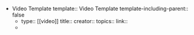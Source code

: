 - Video Template
  template:: Video Template
  template-including-parent:: false
	- type:: [[video]] 
	  title::
	  creator::
	  topics::
	  link::
	-